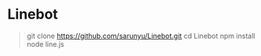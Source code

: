 # Linebot

> git clone https://github.com/sarunyu/Linebot.git
> cd Linebot
> npm install
> node line.js
